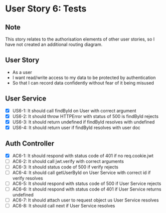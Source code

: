 # User Story 6: Tests

## Note

This story relates to the authorisation elements of other user stories, so I have not created an additional routing diagram.

## User Story

- As a user
- I want read/write access to my data to be protected by authentication
- So that I can record data confidently without fear of it being misused

## User Service

- [x] US6-1: It should call findById on User with correct argument
- [x] US6-2: It should throw HTTPError with status of 500 is findById rejects
- [x] US6-3: It should return undefined if findById resolves with undefined
- [x] US6-4: It should return user if findById resolves with user doc

## Auth Controller

- [x] AC6-1: It should respond with status code of 401 if no req.cookie.jwt
- [ ] AC6-2: It should call jwt.verify with correct arguments
- [ ] AC6-3: It should status code of 500 if verify rejects
- [ ] AC6-4: It should call getUserById on User Service with correct id if verify resolves
- [ ] AC6-5: It should respond with status code of 500 if User Service rejects
- [ ] AC6-6: It should respond with status code of 401 if User Service returns undefined
- [ ] AC6-7: It should attach user to request object us User Service resolves
- [ ] AC6-8: It should call next if User Service resolves
